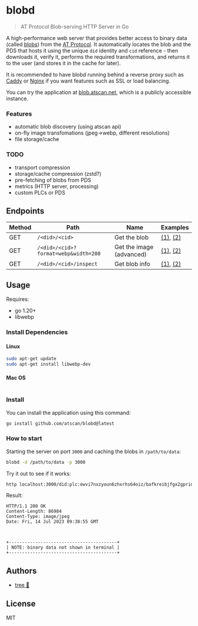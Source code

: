 # blobd

> AT Protocol Blob-serving HTTP Server in Go

A high-performance web server that provides better access to binary data (called
[blobs](https://atproto.com/specs/data-model#blob-type)) from the
[AT Protocol](https://atproto.com/). It automatically locates the blob and the
PDS that hosts it using the unique `did` identity and `cid` reference - then
downloads it, verify it, performs the required transformations, and returns it
to the user (and stores it in the cache for later).

It is recommended to have blobd running behind a reverse proxy such as
[Caddy](https://caddyserver.com/) or [Nginx](https://www.nginx.com/) if you want
features such as SSL or load balancing.

You can try the application at [blob.atscan.net](https://blob.atscan.net/did:plc:z72i7hdynmk6r22z27h6tvur/bafkreic5kmqlhrhbfnh2bx6fsetvkra4noqja5ngsnnadrvubd6jcoc3ae), which is a publicly accessible instance.

### Features

- automatic blob discovery (using atscan api)
- on-fly image transfomations (jpeg->webp, different resolutions)
- file storage/cache

### TODO

- transport compression
- storage/cache compression (zstd?)
- pre-fetching of blobs from PDS
- metrics (HTTP server, processing)
- custom PLCs or PDS

## Endpoints

| Method | Path         | Name         | Examples |
| ------ | ------------ | ------------ | -------- |
| GET    | `/<did>/<cid>` | Get the blob | [(1)](https://blob.atscan.net/did:plc:z72i7hdynmk6r22z27h6tvur/bafkreic5kmqlhrhbfnh2bx6fsetvkra4noqja5ngsnnadrvubd6jcoc3ae), [(2)](https://blob.atscan.net/did:plc:ewvi7nxzyoun6zhxrhs64oiz/bafkreibjfgx2gprinfvicegelk5kosd6y2frmqpqzwqkg7usac74l3t2v4) |
| GET    | `/<did>/<cid>?format=webp&width=200` | Get the image (advanced) | [(1)](https://blob.atscan.net/did:plc:z72i7hdynmk6r22z27h6tvur/bafkreic5kmqlhrhbfnh2bx6fsetvkra4noqja5ngsnnadrvubd6jcoc3ae?format=webp&width=200), [(2)](https://blob.atscan.net/did:plc:ewvi7nxzyoun6zhxrhs64oiz/bafkreibjfgx2gprinfvicegelk5kosd6y2frmqpqzwqkg7usac74l3t2v4?format=webp&width=200) |
| GET    | `/<did>/<cid>/inspect` | Get blob info | [(1)](https://blob.atscan.net/did:plc:z72i7hdynmk6r22z27h6tvur/bafkreic5kmqlhrhbfnh2bx6fsetvkra4noqja5ngsnnadrvubd6jcoc3ae/inspect), [(2)](https://blob.atscan.net/did:plc:ewvi7nxzyoun6zhxrhs64oiz/bafkreibjfgx2gprinfvicegelk5kosd6y2frmqpqzwqkg7usac74l3t2v4/inspect) |

## Usage

Requires:

- go 1.20+
- libwebp

### Install Dependencies

#### Linux
```bash
sudo apt-get update
sudo apt-get install libwebp-dev
```
#### Mac OS
```bash
```

### Install

You can install the application using this command:

```bash
go install github.com/atscan/blobd@latest
```

### How to start

Starting the server on port `3000` and caching the blobs in `/path/to/data`:

```bash
blobd -d /path/to/data -p 3000
```

Try it out to see if it works:

```bash
http localhost:3000/did:plc:ewvi7nxzyoun6zhxrhs64oiz/bafkreibjfgx2gprinfvicegelk5kosd6y2frmqpqzwqkg7usac74l3t2v4
```

Result:

```httpie
HTTP/1.1 200 OK
Content-Length: 86984
Content-Type: image/jpeg
Date: Fri, 14 Jul 2023 09:38:55 GMT



+-----------------------------------------+
| NOTE: binary data not shown in terminal |
+-----------------------------------------+
```

## Authors

- [tree 🌴](https://bsky.app/profile/did:plc:524tuhdhh3m7li5gycdn6boe)

## License

MIT
